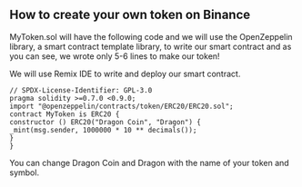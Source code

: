 ## How to create your own token on Binance

MyToken.sol will have the following code and we will use the OpenZeppelin library, a smart contract template library, to write our smart contract and as you can see, we wrote only 5-6 lines to make our token!

We will use Remix IDE to write and deploy our smart contract.

```
// SPDX-License-Identifier: GPL-3.0
pragma solidity >=0.7.0 <0.9.0;
import "@openzeppelin/contracts/token/ERC20/ERC20.sol";
contract MyToken is ERC20 {
constructor () ERC20("Dragon Coin", "Dragon") {
_mint(msg.sender, 1000000 * 10 ** decimals());
}
}
```
You can change Dragon Coin and Dragon with the name of your token and symbol.


